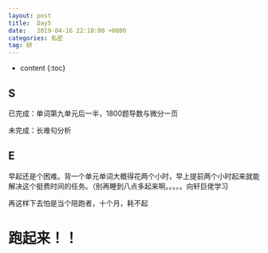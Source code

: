 ```yaml
---
layout: post
title:  Day5
date:   2019-04-16 22:18:00 +0800
categories: 私密
tag: 研
---
```


* content
{:toc}


S
--------------------------


已完成：单词第九单元后一半，1800题导数与微分一页


未完成：长难句分析


E
----------------------------


早起还是个困难。背一个单元单词大概得花两个小时，早上提前两个小时起来就能解决这个挺费时间的任务。（别再睡到八点多起来啊。。。。。向轩巨佬学习


再这样下去怕是当个陪跑者，十个月，耗不起


# 跑起来！！



